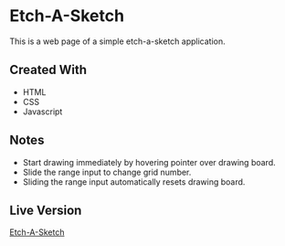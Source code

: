 # Etch-A-Sketch
This is a web page of a simple etch-a-sketch application.
## Created With
* HTML
* CSS
* Javascript
## Notes
* Start drawing immediately by hovering pointer over drawing board.
* Slide the range input to change grid number.
* Sliding the range input automatically resets drawing board.
## Live Version
[Etch-A-Sketch](https://wangchowchow.github.io/etch-a-sketch/)
